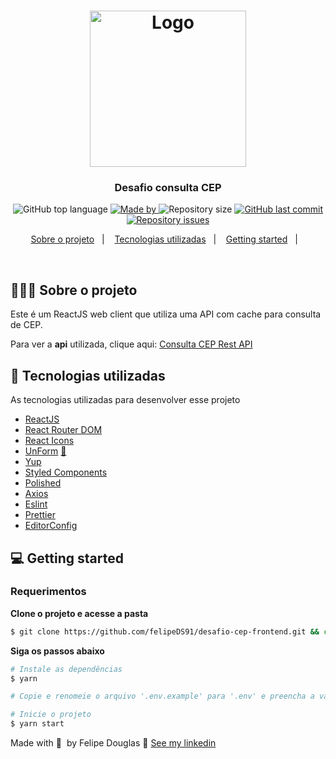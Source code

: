 <h1 align="center">
  <img
    alt="Logo"
    src="https://res.cloudinary.com/dixtjpk8s/image/upload/v1615168598/Projects/logo_sn6wod.png" width="250px"
  />
</h1>

<h3 align="center">
  Desafio consulta CEP
</h3>

<p align="center">
  <img alt="GitHub top language" src="https://img.shields.io/github/languages/top/felipeDS91/desafio-cep-frontend?color=%23fbc131">
  
  <a href="https://www.linkedin.com/in/felipe-douglas-dev/" target="_blank" rel="noopener noreferrer">
    <img alt="Made by" src="https://img.shields.io/badge/made%20by-felipe%20douglas-%23fbc131">
  </a>

  <img alt="Repository size" src="https://img.shields.io/github/repo-size/felipeDS91/desafio-cep-frontend?color=%23fbc131">
  
  <a href="https://github.com/FelipeDS91/goldman-frontend/commits/master">
    <img alt="GitHub last commit" src="https://img.shields.io/github/last-commit/FelipeDS91/desafio-cep-frontend?color=%23fbc131">
  </a>

  <a href="https://github.com/FelipeDS91/goldman-frontend/issues">
    <img alt="Repository issues" src="https://img.shields.io/github/issues/FelipeDS91/desafio-cep-frontend?color=%23fbc131">
  </a>

<p align="center">
  <a href="#-about-the-project">Sobre o projeto</a>&nbsp;&nbsp;&nbsp;|&nbsp;&nbsp;&nbsp;
  <a href="#-technologies">Tecnologias utilizadas</a>&nbsp;&nbsp;&nbsp;|&nbsp;&nbsp;&nbsp;
  <a href="#-getting-started">Getting started</a>&nbsp;&nbsp;&nbsp;|&nbsp;&nbsp;&nbsp;  
</p>

</br>


## 👨🏻‍💻 Sobre o projeto

Este é um ReactJS web client que utiliza uma API com cache para consulta de CEP.

Para ver a **api** utilizada, clique aqui: [Consulta CEP Rest API](https://github.com/FelipeDS91/desafio-cep)

## 🚀 Tecnologias utilizadas

As tecnologias utilizadas para desenvolver esse projeto

- [ReactJS](https://reactjs.org/)
- [React Router DOM](https://reacttraining.com/react-router/)
- [React Icons](https://react-icons.netlify.com/#/)
- [UnForm](https://unform.dev/) [💜](https://rocketseat.com.br/)
- [Yup](https://github.com/jquense/yup)
- [Styled Components](https://styled-components.com/)
- [Polished](https://github.com/styled-components/polished)
- [Axios](https://github.com/axios/axios)
- [Eslint](https://eslint.org/)
- [Prettier](https://prettier.io/)
- [EditorConfig](https://editorconfig.org/)

## 💻 Getting started

### Requerimentos

**Clone o projeto e acesse a pasta**

```bash
$ git clone https://github.com/felipeDS91/desafio-cep-frontend.git && cd desafio-cep-frontend
```

**Siga os passos abaixo**

```bash
# Instale as dependências
$ yarn

# Copie e renomeie o arquivo '.env.example' para '.env' e preencha a variável  "REACT_APP_API_URL" com 'https://desafio-busca-cep.herokuapp.com' ou com o a instância do backend local (http://localhost:8080)

# Inicie o projeto
$ yarn start
```


Made with 💜&nbsp; by Felipe Douglas 👋 [See my linkedin](https://www.linkedin.com/in/felipe-douglas-dev/)
